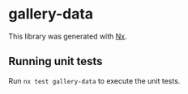 # gallery-data

This library was generated with [Nx](https://nx.dev).

## Running unit tests

Run `nx test gallery-data` to execute the unit tests.
